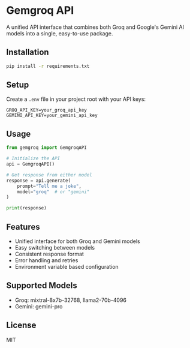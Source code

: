 # Gemgroq API

A unified API interface that combines both Groq and Google's Gemini AI models into a single, easy-to-use package.

## Installation

```bash
pip install -r requirements.txt
```

## Setup

Create a `.env` file in your project root with your API keys:

```env
GROQ_API_KEY=your_groq_api_key
GEMINI_API_KEY=your_gemini_api_key
```

## Usage

```python
from gemgroq import GemgroqAPI

# Initialize the API
api = GemgroqAPI()

# Get response from either model
response = api.generate(
    prompt="Tell me a joke",
    model="groq"  # or "gemini"
)

print(response)
```

## Features

- Unified interface for both Groq and Gemini models
- Easy switching between models
- Consistent response format
- Error handling and retries
- Environment variable based configuration

## Supported Models

- Groq: mixtral-8x7b-32768, llama2-70b-4096
- Gemini: gemini-pro

## License

MIT
